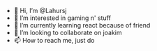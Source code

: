- 👋 Hi, I’m @Lahursj
- 👀 I’m interested in gaming n' stuff
- 🌱 I’m currently learning react because of friend
- 💞️ I’m looking to collaborate on joakim
- 📫 How to reach me, just do

<!---
Lahursj/Lahursj is a ✨ special ✨ repository because its `README.md` (this file) appears on your GitHub profile.
You can click the Preview link to take a look at your changes.
--->
